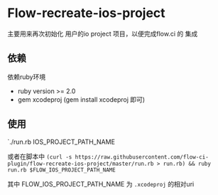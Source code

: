 # Flow-recreate-ios-project

主要用来再次初始化 用户的io project 项目，以便完成flow.ci 的 集成

## 依赖
依赖ruby环境
- ruby version >= 2.0 
- gem xcodeproj    (gem install xcodeproj 即可)

## 使用

`./run.rb IOS_PROJECT_PATH_NAME 

或者在脚本中 
`(curl -s https://raw.githubusercontent.com/flow-ci-plugin/flow-recreate-ios-project/master/run.rb > run.rb) && ruby run.rb $FLOW_IOS_PROJECT_PATH_NAME`

其中 FLOW_IOS_PROJECT_PATH_NAME 为 `.xcodeproj` 的相对uri     
